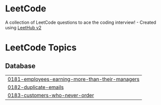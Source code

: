 # LeetCode
A collection of LeetCode questions to ace the coding interview! - Created using [LeetHub v2](https://github.com/arunbhardwaj/LeetHub-2.0)

<!---LeetCode Topics Start-->
# LeetCode Topics
## Database
|  |
| ------- |
| [0181-employees-earning-more-than-their-managers](https://github.com/gyuhyuk/LeetCode/tree/master/0181-employees-earning-more-than-their-managers) |
| [0182-duplicate-emails](https://github.com/gyuhyuk/LeetCode/tree/master/0182-duplicate-emails) |
| [0183-customers-who-never-order](https://github.com/gyuhyuk/LeetCode/tree/master/0183-customers-who-never-order) |
<!---LeetCode Topics End-->
